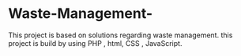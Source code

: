# Waste-Management-
This project is based on solutions regarding waste management. this project is build by using PHP , html, CSS  , JavaScript.
